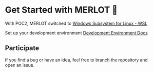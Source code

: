 # Get Started with MERLOT 🍇

With POC2, MERLOT switched to [Windows Subsystem for Linux - WSL](https://learn.microsoft.com/en-us/windows/wsl/)

Set up your development environment [Development Environment Docs](../Docs/DevEnv.md)


## Participate
If you find a bug or have an idea, feel free to branch the repository and open an issue. 